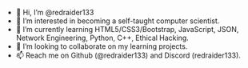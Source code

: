 - 👋 Hi, I’m @redraider133
- 👀 I’m interested in becoming a self-taught computer scientist.
- 🌱 I’m currently learning HTML5/CSS3/Bootstrap, JavaScript, JSON, Network Engineering, Python, C++, Ethical Hacking.
- 💞️ I’m looking to collaborate on my learning projects.
- 📫 Reach me on Github (@redraider133) and Discord (redraider133).

<!---
redraider133/redraider133 is a ✨ special ✨ repository because its `README.md` (this file) appears on your GitHub profile.
You can click the Preview link to take a look at your changes.
--->

